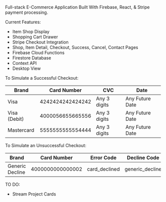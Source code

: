 Full-stack E-Commerce Application Built With Firebase, React, & Stripe payment processing. 

Current Features: 
  - Item Shop Display
  - Shopping Cart Drawer
  - Stripe Checkout Integration
  - Shop, Item Detail, Checkout, Success, Cancel, Contact Pages
  - Firebase Cloud Functions 
  - Firestore Database
  - Context API
  - Desktop View 

To Simulate a Successful Checkout:

| Brand | Card Number | CVC | Date |
| ------------- | ------------- | ------------- | ------------- |
| Visa  | 4242424242424242 | Any 3 digits | Any Future Date |
| Visa (Debit) | 4000056655665556 | Any 3 digits | Any Future Date |
| Mastercard  | 5555555555554444 | Any 3 digits | Any Future Date |


To Simulate an Unsuccessful Checkout: 

| Brand | Card Number | Error Code | Decline Code |
| ------------- | ------------- | ------------- | ------------- |
| Generic Decline  | 4000000000000002 | card_declined | generic_decline |




TO DO:

- Stream Project Cards